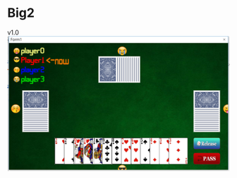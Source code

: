 # Big2
v1.0
![alt tag](https://raw.githubusercontent.com/ISDProjectGp/Big2/master/game_screen_shot.png)

